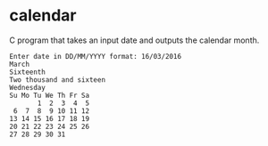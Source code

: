 # calendar
C program that takes an input date and outputs the calendar month.

```
Enter date in DD/MM/YYYY format: 16/03/2016
March
Sixteenth
Two thousand and sixteen
Wednesday
Su Mo Tu We Th Fr Sa
       1  2  3  4  5
 6  7  8  9 10 11 12
13 14 15 16 17 18 19
20 21 22 23 24 25 26
27 28 29 30 31
```
